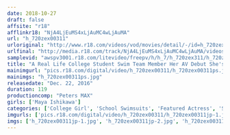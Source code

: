 ```yaml
---
date: 2018-10-27
draft: false
affsite: "r18"
afflinkr18: "NjA4LjEuMS4xLjAuMC4wLjAuMA"
url: "h_720zex00311"
urloriginal: "http://www.r18.com/videos/vod/movies/detail/-/id=h_720zex00311"
urlfinal: "http://media.r18.com/track/NjA4LjEuMS4xLjAuMC4wLjAuMA/videos/vod/movies/detail/-/id=h_720zex00311"
samplevid: "awspv3001.r18.com/litevideo/freepv/h/h_7/h_720zex311/h_720zex311_dmb_w.mp4"
title: "A Real Life College Student Swim Team Member Her AV Debut She's Never Ever Cum Before, But Now That She's Been Sensually Powered Up, She's Twitching And Trembling For Multiple Orgasms, Over And Over And Over Again! Maya Ishikawa"
mainimgurl: "pics.r18.com/digital/video/h_720zex00311/h_720zex00311ps.jpg"
mainimgs: "h_720zex00311ps.jpg"
releasedate: "Dec. 22, 2016"
duration: 119
productioncomp: "Peters MAX"
girls: ['Maya Ishikawa']
categories: ['College Girl', 'School Swimsuits', 'Featured Actress', 'Squirting', 'Threesome / Foursome', 'Big Vibrator', 'Debut', 'Hi-Def']
imgurls: ['pics.r18.com/digital/video/h_720zex00311/h_720zex00311jp-1.jpg', 'pics.r18.com/digital/video/h_720zex00311/h_720zex00311jp-2.jpg', 'pics.r18.com/digital/video/h_720zex00311/h_720zex00311jp-3.jpg', 'pics.r18.com/digital/video/h_720zex00311/h_720zex00311jp-4.jpg', 'pics.r18.com/digital/video/h_720zex00311/h_720zex00311jp-5.jpg', 'pics.r18.com/digital/video/h_720zex00311/h_720zex00311jp-6.jpg', 'pics.r18.com/digital/video/h_720zex00311/h_720zex00311jp-7.jpg', 'pics.r18.com/digital/video/h_720zex00311/h_720zex00311jp-8.jpg', 'pics.r18.com/digital/video/h_720zex00311/h_720zex00311jp-9.jpg', 'pics.r18.com/digital/video/h_720zex00311/h_720zex00311jp-10.jpg', 'pics.r18.com/digital/video/h_720zex00311/h_720zex00311jp-11.jpg', 'pics.r18.com/digital/video/h_720zex00311/h_720zex00311jp-12.jpg', 'pics.r18.com/digital/video/h_720zex00311/h_720zex00311jp-13.jpg', 'pics.r18.com/digital/video/h_720zex00311/h_720zex00311jp-14.jpg', 'pics.r18.com/digital/video/h_720zex00311/h_720zex00311jp-15.jpg', 'pics.r18.com/digital/video/h_720zex00311/h_720zex00311jp-16.jpg', 'pics.r18.com/digital/video/h_720zex00311/h_720zex00311jp-17.jpg', 'pics.r18.com/digital/video/h_720zex00311/h_720zex00311jp-18.jpg', 'pics.r18.com/digital/video/h_720zex00311/h_720zex00311jp-19.jpg', 'pics.r18.com/digital/video/h_720zex00311/h_720zex00311jp-20.jpg']
imgs: ['h_720zex00311jp-1.jpg', 'h_720zex00311jp-2.jpg', 'h_720zex00311jp-3.jpg', 'h_720zex00311jp-4.jpg', 'h_720zex00311jp-5.jpg', 'h_720zex00311jp-6.jpg', 'h_720zex00311jp-7.jpg', 'h_720zex00311jp-8.jpg', 'h_720zex00311jp-9.jpg', 'h_720zex00311jp-10.jpg', 'h_720zex00311jp-11.jpg', 'h_720zex00311jp-12.jpg', 'h_720zex00311jp-13.jpg', 'h_720zex00311jp-14.jpg', 'h_720zex00311jp-15.jpg', 'h_720zex00311jp-16.jpg', 'h_720zex00311jp-17.jpg', 'h_720zex00311jp-18.jpg', 'h_720zex00311jp-19.jpg', 'h_720zex00311jp-20.jpg']
---
```

